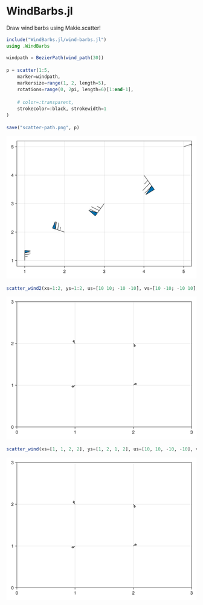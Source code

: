 # WindBarbs.jl
Draw wind barbs using Makie.scatter!

```julia
include("WindBarbs.jl/wind-barbs.jl")
using .WindBarbs
```

```julia
windpath = BezierPath(wind_path(30))

p = scatter(1:5,
    marker=windpath,
    markersize=range(1, 2, length=5),
    rotations=range(0, 2pi, length=6)[1:end-1],

    # color=:transparent, 
    strokecolor=:black, strokewidth=1
)

save("scatter-path.png", p)
```
![scatter-path.png](./scatter-path.png)

```julia
scatter_wind2(xs=1:2, ys=1:2, us=[10 10; -10 -10], vs=[10 -10; -10 10], filename="scatter-path2.png")
```
![scatter-path2.png](./scatter-path2.png)

```julia
scatter_wind(xs=[1, 1, 2, 2], ys=[1, 2, 1, 2], us=[10, 10, -10, -10], vs=[10, -10, -10, 10], filename="scatter-path3.png")
```
![scatter-path3.png](./scatter-path3.png)

